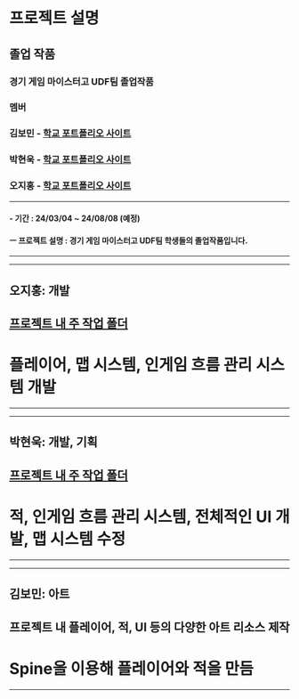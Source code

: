 # 프로젝트 설명
## 졸업 작품
### 경기 게임 마이스터고 UDF팀 졸업작품
### 멤버 
### 김보민 - [학교 포트폴리오 사이트](https://ggm.gondr.net/user/profile/178)
### 박현욱 - [학교 포트폴리오 사이트](https://ggm.gondr.net/user/profile/183) 
### 오지홍 - [학교 포트폴리오 사이트](https://ggm.gondr.net/user/profile/171)

___
#### - 기간 : 24/03/04 ~ 24/08/08 (예정)
#### ㅡ 프로젝트 설명  : 경기 게임 마이스터고 UDF팀 학생들의 졸업작품입니다.
___

___
## 오지홍: 개발
## [프로젝트 내 주 작업 폴더](https://github.com/phjh/ProjectUDF/tree/main/ProjectUDF/Assets/01.%20Scripts/phjh)
# 플레이어, 맵 시스템, 인게임 흐름 관리 시스템 개발
---

___
## 박현욱: 개발, 기획
## [프로젝트 내 주 작업 폴더](https://github.com/phjh/ProjectUDF/tree/main/ProjectUDF/Assets/01.%20Scripts/gusdnr)
# 적, 인게임 흐름 관리 시스템, 전체적인 UI 개발, 맵 시스템 수정
---

___
## 김보민: 아트
## 프로젝트 내 플레이어, 적, UI 등의 다양한 아트 리소스 제작
# Spine을 이용해 플레이어와 적을 만듬
---
